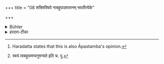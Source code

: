 +++
title = "08 शक्तिविषये नाबहुपादमासनम् भवतीत्येके"

+++

<details><summary>Bühler</summary>

8. Some declare that, if possible, the seat should have many feet. [^6] 


[^6]:  Haradatta states that this is also Āpastamba's opinion.
</details>

<details><summary>हरदत्त-टीका</summary>

## सूत्रम्
शक्तिविषये नाऽबहुपादमासनं भवतीत्येक ॥ ८॥
### टिप्पनी
शक्तौ सत्यां अबहुपादमासनं न देयम् । किं तु बहुपादमेव पीठादिकमित्येके मन्यन्ते । [^१]स्वमतं त्वबहुपादमपीति ॥ ८ ॥  

[^१]: स्वयं त्वबहुपामप्यनुमन्यते इति च. पु.
</details>
